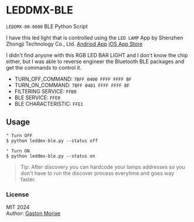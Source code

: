# LEDDMX-BLE

`LEDDMX-00-0000` BLE Python Script 

I have this led light that is controlled using the `LED LAMP` App by Shenzhen Zhongji Technology Co., Ltd. [Andriod App](https://play.google.com/store/apps/details?id=com.ledlamp) [iOS App Store](https://apps.apple.com/us/app/led-lamp/id1449109039)

I didn't find anyone with this RGB LED BAR LIGHT and I don't know the chip either, but I was able to reverse engineer the Bluetooth BLE packages and get the commands to control it.

- TURN_OFF_COMMAND: `7BFF 0400 FFFF FFFF BF`
- TURN_ON_COMMAND: `7BFF 0401 FFFF FFFF BF`
- FILTERING SERVICE: `FFB0`
- BLE SERVICE: `FFE0`
- BLE CHARACTERISTIC: `FFE1`

## Usage

```
" Turn OFF
$ python leddmx-ble.py --status off

" Turn ON
$ python leddmx-ble.py --status on
```

> Tip: After discovery you can hardcode your lamps addresses so you don't have to run the discover process everytime and goes way faster. 

### License
MIT 2024\
Author: [Gaston Morixe](gaston@gastonmorixe.com)

